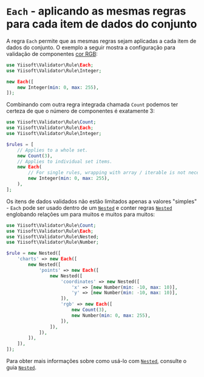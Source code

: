 # `Each` - aplicando as mesmas regras para cada item de dados do conjunto

A regra `Each` permite que as mesmas regras sejam aplicadas a cada item de dados do conjunto. O exemplo a seguir mostra
a configuração para validação de componentes [cor RGB]:

```php
use Yiisoft\Validator\Rule\Each;
use Yiisoft\Validator\Rule\Integer;

new Each([
    new Integer(min: 0, max: 255),
]);
```

Combinando com outra regra integrada chamada `Count` podemos ter certeza de que o número de componentes é exatamente 3:

```php
use Yiisoft\Validator\Rule\Count;
use Yiisoft\Validator\Rule\Each;
use Yiisoft\Validator\Rule\Integer;

$rules = [
    // Applies to a whole set.
    new Count(3),
    // Applies to individual set items.
    new Each(        
        // For single rules, wrapping with array / iterable is not necessary.
        new Integer(min: 0, max: 255),
    ),
];
```

Os itens de dados validados não estão limitados apenas a valores "simples" - `Each` pode ser usado dentro de um [`Nested`] e conter regras
[`Nested`] englobando relações um para muitos e muitos para muitos:

```php
use Yiisoft\Validator\Rule\Count;
use Yiisoft\Validator\Rule\Each;
use Yiisoft\Validator\Rule\Nested;
use Yiisoft\Validator\Rule\Number;

$rule = new Nested([
    'charts' => new Each([
        new Nested([
            'points' => new Each([
                new Nested([
                    'coordinates' => new Nested([
                        'x' => [new Number(min: -10, max: 10)],
                        'y' => [new Number(min: -10, max: 10)],
                    ]),
                    'rgb' => new Each([
                        new Count(3),
                        new Number(min: 0, max: 255),
                    ]),
                ]),
            ]),
        ]),
    ]),
]);
```

Para obter mais informações sobre como usá-lo com [`Nested`], consulte o guia [`Nested`].

[cor RGB]: https://en.wikipedia.org/wiki/RGB_color_model
[`Nested`]: built-in-rules-nested.md
